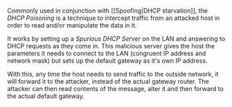 Commonly used in conjunction with [[Spoofing|DHCP starvation]], the *DHCP Poisoning* is a technique to intercept traffic from an attacked host in order to read and/or manipulate the data in it.

It works by setting up a *Spurious DHCP Server* on the LAN and answering to DHCP requests as they come in. This malicious server gives the host the parameters it needs to connect to the LAN (congruent IP address and network mask) but sets up the default gateway as it's own IP address.

With this, any time the host needs to send traffic to the outside network, it will forward it to the attacker, instead of the actual gateway router. The attacker can then read contents of the message, alter it and then forward to the actual default gateway.